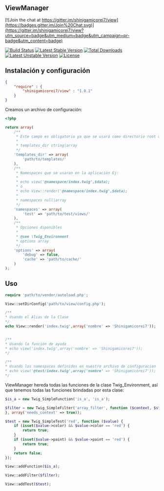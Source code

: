 ## ViewManager

[![Join the chat at https://gitter.im/shinigamicorei7/view](https://badges.gitter.im/Join%20Chat.svg)](https://gitter.im/shinigamicorei7/view?utm_source=badge&utm_medium=badge&utm_campaign=pr-badge&utm_content=badge)

[![Build Status](https://travis-ci.org/shinigamicorei7/view.svg)](https://travis-ci.org/shinigamicorei7/view)
[![Latest Stable Version](https://poser.pugx.org/shinigamicorei7/view/v/stable)](https://packagist.org/packages/shinigamicorei7/view) 
[![Total Downloads](https://poser.pugx.org/shinigamicorei7/view/downloads)](https://packagist.org/packages/shinigamicorei7/view) 
[![Latest Unstable Version](https://poser.pugx.org/shinigamicorei7/view/v/unstable)](https://packagist.org/packages/shinigamicorei7/view) 
[![License](https://poser.pugx.org/shinigamicorei7/view/license)](https://packagist.org/packages/shinigamicorei7/view)

## Instalación y configuración

```json
{
    "require" : {
        "shinigamicorei7/view" : "1.0.1"
    }
}
```

Creamos un archivo de configuración:

```php
<?php

return array(
    /**
     * Este campo es obligatorio ya que se usará como directorio root de las plantillas
     *
     * templates_dir string|array
     */
    'templates_dir' => array(
        'path/to/templates/'
    ),
    /**
     * Namespaces que se usaran en la aplicación Ej:
     *
     * echo view('@namespace/index.twig',$data);
     * o
     * echo View::render('@namespace/index.twig',$data);
     *
     * namespaces null|array
     */
    'namespaces' => array(
        'test' => 'path/to/test/views/'
    ),
    /**
     * Opciones diponibles
     *
     * @see \Twig_Environment
     * options array
     */
    'options' => array(
        'debug' => false,
        'cache' => 'path/to/cache/'
    )
);
```

## Uso

```php
require 'path/to/vendor/autoload.php';

View::setDirConfig('path/to/view/config.php');

/**
* Usando el Alias de la Clase
*/
echo View::render('index.twig',array('nombre' => 'Shinigamicorei7'));


/**
* Usando la función de ayuda
* echo view('index.twig',array('nombre' => 'Shinigamicorei7'));
*/

/**
* Usando los namespaces definidos en nuestro archivo de configuracion
* echo view('@test/index.twig',array('nombre' => 'Shinigamicorei7')); 
*/
```

ViewManager hereda todas las funciones de la clase Twig_Environment, así que tenemos todas las funciones brindadas por esta clase:

```php
$is_a = new Twig_SimpleFunction('is_a', 'is_a');

$filter = new Twig_SimpleFilter('array_filter', function ($context, $string) {
}, array('needs_context' => true));

$test = new Twig_SimpleTest('red', function ($value) {
    if (isset($value->color) && $value->color == 'red') {
        return true;
    }
    if (isset($value->paint) && $value->paint == 'red') {
        return true;
    }
    return false;
});

View::addFunction($is_a);

View::addFilter($filter);

View::addTest($test);
```